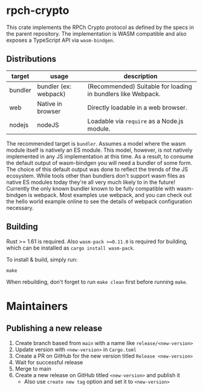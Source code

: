 # rpch-crypto

This crate implements the RPCh Crypto protocol as defined by the specs in the parent repository.
The implementation is WASM compatible and also exposes a TypeScript API via `wasm-bindgen`.

## Distributions

| target  | usage                 | description                                                  |
| ------- | --------------------- | ------------------------------------------------------------ |
| bundler | bundler (ex: webpack) | (Recommended) Suitable for loading in bundlers like Webpack. |
| web     | Native in browser     | Directly loadable in a web browser.                          |
| nodejs  | nodeJS                | Loadable via `require` as a Node.js module.                  |

The recommended target is `bundler`. Assumes a model where the wasm module itself is natively an ES module. This model, however, is not natively implemented in any JS implementation at this time. As a result, to consume the default output of wasm-bindgen you will need a bundler of some form.
The choice of this default output was done to reflect the trends of the JS ecosystem. While tools other than bundlers don't support wasm files as native ES modules today they're all very much likely to in the future!
Currently the only known bundler known to be fully compatible with wasm-bindgen is webpack. Most examples use webpack, and you can check out the hello world example online to see the details of webpack configuration necessary.

## Building

Rust >= 1.61 is required. Also `wasm-pack >=0.11.0` is required for building, which can be installed as `cargo install wasm-pack`.

To install & build, simply run:

`make`

When rebuilding, don't forget to run `make clean` first before running `make`.

# Maintainers

## Publishing a new release

1. Create branch based from `main` with a name like `release/<new-version>`
2. Update version with `<new-version>` in `Cargo.toml`
3. Create a PR on GitHub for the new version titled `Release <new-version>`
4. Wait for successful release
5. Merge to main
6. Create a new release on GitHub titled `<new-version>` and publish it
   - Also use `create new tag` option and set it to `<new-version>`
